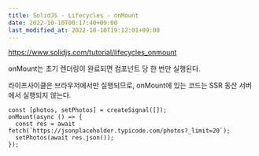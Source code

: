 ```yaml
---
title: SolidJS - Lifecycles - onMount
date: 2022-10-10T00:17:40+09:00
last_modified_at: 2022-10-10T19:12:01+09:00
---
```



https://www.solidjs.com/tutorial/lifecycles_onmount

onMount는 초기 렌더링이 완료되면 컴포넌트 당 한 번만 실행된다.

라이프사이클은 브라우저에서만 실행되므로, onMount에 있는 코드는 SSR 동산 서버에서 실행되지 않는다.

```tsx
const [photos, setPhotos] = createSignal([]);
onMount(async () => {
  const res = await fetch(`https://jsonplaceholder.typicode.com/photos?_limit=20`);
  setPhotos(await res.json());
});
```